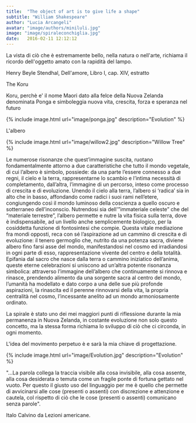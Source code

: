 ```yaml
---
title:  "The object of art is to give life a shape"
subtitle: "William Shakespeare"
author: "Lucia Arcangeli"
avatar: "image/authors/miniluli.jpg"
image: "image/spiraleconchiglia.jpg"
date:   2016-02-11 12:12:12
---
```


La vista di ciò che è estremamente bello, nella natura o nell'arte, richiama il ricordo dell'oggetto amato con la rapidità del lampo.

Henry Beyle Stendhal, Dell'amore, Libro I, cap. XIV, estratto

The Koru

Koru, perchè e' il nome Maori dato alla felce della Nuova Zelanda denominata Ponga e simboleggia nuova vita, crescita, forza e speranza nel futuro

{% include image.html url="image/ponga.jpg" description="Evolution" %}

L'albero


{% include image.html url="image/willow2.jpg" description="Willow Tree" %}


Le numerose risonanze che quest’immagine suscita, ruotano
fondamentalmente attorno a due caratteristiche che tutto il mondo
vegetale, di cui l’albero è simbolo, possiede: da una parte
l’essere connesso a due regni, il cielo e la terra, rappresentarne
lo scambio e l’intima necessità di completamento,
dall’altra, l’immagine di un percorso, inteso come processo di
crescita e di evoluzione.
Unendo il cielo alla terra, l’albero si ‘radica’ sia in alto che in
basso, affondando come radici i suoi rami nell’etere, congiungendo
così il mondo luminoso della coscienza a quello oscuro e
sotterraneo dell’inconscio. Nutrendosi sia dell'”immateriale
celeste” che del “materiale terrestre”, l’albero permette e nutre
la vita fisica sulla terra, dove è indispensabile, ad un
livello anche semplicemente biologico, per la cosiddetta funzione
di fontosintesi che compie.
Questa vitale mediazione fra mondi opposti, reca con sé
l’aspirazione ad un cammino di crescita e di evoluzione: il tenero
germoglio che, nutrito da una potenza sacra, diviene albero fino
farsi asse del mondo, manifestandosi nel cosmo ed irradiandosi in
ogni parte di esso, rappresentazione vivente del centro e della
totalità.
Epifania dal sacro che nasce dalla terra o cammino iniziatico
dell’anima, queste eterne celebrazioni si uniscono ad un’altra
potente risonanza simbolica: attraverso l’immagine dell’albero che
continuamente si rinnova e rinasce, prendendo alimento da una
sorgente sacra al centro del mondo, l’umanità ha modellato e
dato corpo a una delle sue più profonde aspirazioni, la
rinascita ed il perenne rinnovarsi della vita, la propria
centralità nel cosmo, l’incessante anelito ad un mondo
armoniosamente ordinato.

La spirale è stato uno dei mei maggiori punti di riflessione durante la mia permanenza in Nuova Zelanda, in costante evoluzione non solo questo concetto, ma la stessa forma richiama lo sviluppo di ciò che ci circonda, in ogni momento.

L'idea del movimento perpetuo è e sarà la mia chiave di progettazione.

{% include image.html url="image/Evolution.jpg" description="Evolution" %}


"...La parola collega la traccia visibile alla cosa invisibile, alla cosa assente, alla cosa desiderata o temuta come un fragile ponte di fortuna gettato nel vuoto. Per questo il giusto uso del linguaggio per me è quello che permette di avvicinarsi alle cose (presenti o assenti) con discrezione e attenzione e cautela, col rispetto di ciò che le cose (presenti o assenti) comunicano senza parole".

Italo Calvino da Lezioni americane.
